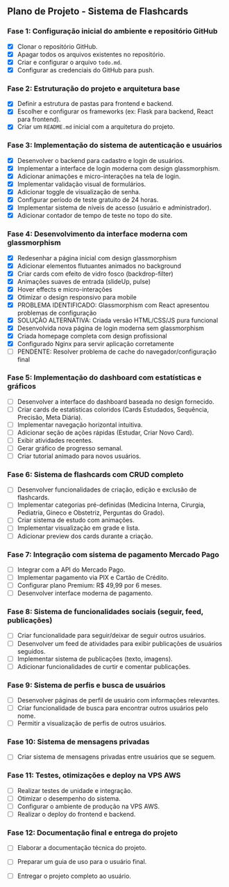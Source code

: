 ## Plano de Projeto - Sistema de Flashcards

### Fase 1: Configuração inicial do ambiente e repositório GitHub
- [x] Clonar o repositório GitHub.
- [x] Apagar todos os arquivos existentes no repositório.
- [x] Criar e configurar o arquivo `todo.md`.
- [x] Configurar as credenciais do GitHub para push.

### Fase 2: Estruturação do projeto e arquitetura base
- [x] Definir a estrutura de pastas para frontend e backend.
- [x] Escolher e configurar os frameworks (ex: Flask para backend, React para frontend).
- [x] Criar um `README.md` inicial com a arquitetura do projeto.

### Fase 3: Implementação do sistema de autenticação e usuários
- [x] Desenvolver o backend para cadastro e login de usuários.
- [x] Implementar a interface de login moderna com design glassmorphism.
- [x] Adicionar animações e micro-interações na tela de login.
- [x] Implementar validação visual de formulários.
- [x] Adicionar toggle de visualização de senha.
- [x] Configurar período de teste gratuito de 24 horas.
- [x] Implementar sistema de níveis de acesso (usuário e administrador).
- [x] Adicionar contador de tempo de teste no topo do site.

### Fase 4: Desenvolvimento da interface moderna com glassmorphism
- [x] Redesenhar a página inicial com design glassmorphism
- [x] Adicionar elementos flutuantes animados no background
- [x] Criar cards com efeito de vidro fosco (backdrop-filter)
- [x] Animações suaves de entrada (slideUp, pulse)
- [x] Hover effects e micro-interações
- [x] Otimizar o design responsivo para mobile
- [x] PROBLEMA IDENTIFICADO: Glassmorphism com React apresentou problemas de configuração
- [x] SOLUÇÃO ALTERNATIVA: Criada versão HTML/CSS/JS pura funcional
- [x] Desenvolvida nova página de login moderna sem glassmorphism
- [x] Criada homepage completa com design profissional
- [x] Configurado Nginx para servir aplicação corretamente
- [ ] PENDENTE: Resolver problema de cache do navegador/configuração final

### Fase 5: Implementação do dashboard com estatísticas e gráficos
- [ ] Desenvolver a interface do dashboard baseada no design fornecido.
- [ ] Criar cards de estatísticas coloridos (Cards Estudados, Sequência, Precisão, Meta Diária).
- [ ] Implementar navegação horizontal intuitiva.
- [ ] Adicionar seção de ações rápidas (Estudar, Criar Novo Card).
- [ ] Exibir atividades recentes.
- [ ] Gerar gráfico de progresso semanal.
- [ ] Criar tutorial animado para novos usuários.

### Fase 6: Sistema de flashcards com CRUD completo
- [ ] Desenvolver funcionalidades de criação, edição e exclusão de flashcards.
- [ ] Implementar categorias pré-definidas (Medicina Interna, Cirurgia, Pediatria, Gineco e Obstetriz, Perguntas do Grado).
- [ ] Criar sistema de estudo com animações.
- [ ] Implementar visualização em grade e lista.
- [ ] Adicionar preview dos cards durante a criação.

### Fase 7: Integração com sistema de pagamento Mercado Pago
- [ ] Integrar com a API do Mercado Pago.
- [ ] Implementar pagamento via PIX e Cartão de Crédito.
- [ ] Configurar plano Premium: R$ 49,99 por 6 meses.
- [ ] Desenvolver interface moderna de pagamento.

### Fase 8: Sistema de funcionalidades sociais (seguir, feed, publicações)
- [ ] Criar funcionalidade para seguir/deixar de seguir outros usuários.
- [ ] Desenvolver um feed de atividades para exibir publicações de usuários seguidos.
- [ ] Implementar sistema de publicações (texto, imagens).
- [ ] Adicionar funcionalidades de curtir e comentar publicações.

### Fase 9: Sistema de perfis e busca de usuários
- [ ] Desenvolver páginas de perfil de usuário com informações relevantes.
- [ ] Criar funcionalidade de busca para encontrar outros usuários pelo nome.
- [ ] Permitir a visualização de perfis de outros usuários.

### Fase 10: Sistema de mensagens privadas
- [ ] Criar sistema de mensagens privadas entre usuários que se seguem.

### Fase 11: Testes, otimizações e deploy na VPS AWS
- [ ] Realizar testes de unidade e integração.
- [ ] Otimizar o desempenho do sistema.
- [ ] Configurar o ambiente de produção na VPS AWS.
- [ ] Realizar o deploy do frontend e backend.

### Fase 12: Documentação final e entrega do projeto
- [ ] Elaborar a documentação técnica do projeto.
- [ ] Preparar um guia de uso para o usuário final.
- [ ] Entregar o projeto completo ao usuário.

